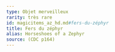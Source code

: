```yaml
---
type: Objet merveilleux
rarity: très rare
id: magicitems_az_hd.md#fers-du-zéphyr
title: Fers du zéphyr
alias: Horseshoes of a Zephyr
source: (CDC p164)
---
```


